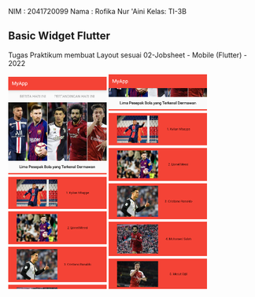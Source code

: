 NIM  : 2041720099
Nama : Rofika Nur 'Aini
Kelas: TI-3B

## Basic Widget Flutter

Tugas Praktikum membuat Layout sesuai 02-Jobsheet - Mobile (Flutter) - 2022

<img src="images/image1.png" alt="drawing" style="width:200px;"/>
<img src="images/image2.png" alt="drawing" style="width:200px;"/>
